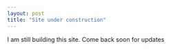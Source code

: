 ```yaml
---
layout: post
title: "Site under construction"
---
```


I am still building this site. Come back soon for updates
